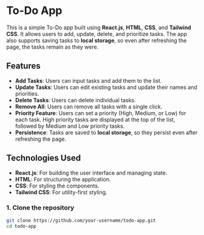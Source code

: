 
# To-Do App

This is a simple To-Do app built using **React.js**, **HTML**, **CSS**, and **Tailwind CSS**. It allows users to add, update, delete, and prioritize tasks. The app also supports saving tasks to **local storage**, so even after refreshing the page, the tasks remain as they were.

## Features

- **Add Tasks**: Users can input tasks and add them to the list.
- **Update Tasks**: Users can edit existing tasks and update their names and priorities.
- **Delete Tasks**: Users can delete individual tasks.
- **Remove All**: Users can remove all tasks with a single click.
- **Priority Feature**: Users can set a priority (High, Medium, or Low) for each task. High priority tasks are displayed at the top of the list, followed by Medium and Low priority tasks.
- **Persistence**: Tasks are saved to **local storage**, so they persist even after refreshing the page.
  
## Technologies Used

- **React.js**: For building the user interface and managing state.
- **HTML**: For structuring the application.
- **CSS**: For styling the components.
- **Tailwind CSS**: For utility-first styling.



### 1. Clone the repository

```bash
git clone https://github.com/your-username/todo-app.git
cd todo-app
